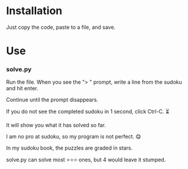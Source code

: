 # Installation

Just copy the code, paste to a file, and save.

# Use

### solve.py
Run the file. When you see the "> " prompt, write a line from the sudoku and hit enter.

Continue until the prompt disappears.

If you do not see the completed sudoku in 1 second, click Ctrl-C. ⏳

It will show you what it has solved so far.

I am no pro at sudoku, so my program is not perfect. 😋

In my sudoku book, the puzzles are graded in stars.

solve.py can solve most ⭐⭐⭐ ones, but 4 would leave it stumped.
